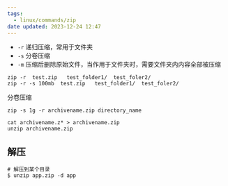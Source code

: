 ```yaml
---
tags:
  - linux/commands/zip
date updated: 2023-12-24 12:47
---
```


- `-r` 递归压缩，常用于文件夹
- `-s` 分卷压缩
- `-m` 压缩后删除原始文件，当作用于文件夹时，需要文件夹内内容全部被压缩

```shell
zip -r  test.zip   test_folder1/  test_foler2/
zip -r -s 100mb  test.zip   test_folder1/  test_foler2/
```

分卷压缩

```shell
zip -s 1g -r archivename.zip directory_name

cat archivename.z* > archivename.zip
unzip archivename.zip
```

## 解压

```shell
# 解压到某个目录
$ unzip app.zip -d app
```
